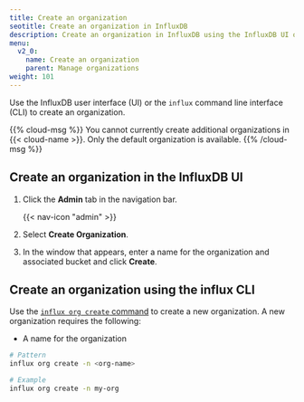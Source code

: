 ```yaml
---
title: Create an organization
seotitle: Create an organization in InfluxDB
description: Create an organization in InfluxDB using the InfluxDB UI or the influx CLI.
menu:
  v2_0:
    name: Create an organization
    parent: Manage organizations
weight: 101
---
```


Use the InfluxDB user interface (UI) or the `influx` command line interface (CLI)
to create an organization.

{{% cloud-msg %}}
You cannot currently create additional organizations in {{< cloud-name >}}. Only the default organization is available.
{{% /cloud-msg %}}

## Create an organization in the InfluxDB UI

1. Click the **Admin** tab in the navigation bar.

    {{< nav-icon "admin" >}}

2. Select **Create Organization**.
3. In the window that appears, enter a name for the organization and associated bucket and click **Create**.

## Create an organization using the influx CLI

Use the [`influx org create` command](/v2.0/reference/cli/influx/org/create)
to create a new organization. A new organization requires the following:

- A name for the organization

```sh
# Pattern
influx org create -n <org-name>

# Example
influx org create -n my-org
```
